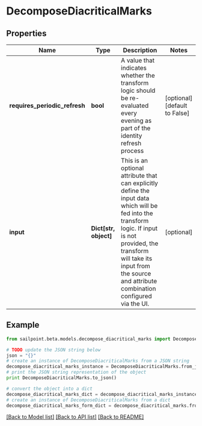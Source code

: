 # DecomposeDiacriticalMarks


## Properties

Name | Type | Description | Notes
------------ | ------------- | ------------- | -------------
**requires_periodic_refresh** | **bool** | A value that indicates whether the transform logic should be re-evaluated every evening as part of the identity refresh process | [optional] [default to False]
**input** | **Dict[str, object]** | This is an optional attribute that can explicitly define the input data which will be fed into the transform logic. If input is not provided, the transform will take its input from the source and attribute combination configured via the UI. | [optional] 

## Example

```python
from sailpoint.beta.models.decompose_diacritical_marks import DecomposeDiacriticalMarks

# TODO update the JSON string below
json = "{}"
# create an instance of DecomposeDiacriticalMarks from a JSON string
decompose_diacritical_marks_instance = DecomposeDiacriticalMarks.from_json(json)
# print the JSON string representation of the object
print DecomposeDiacriticalMarks.to_json()

# convert the object into a dict
decompose_diacritical_marks_dict = decompose_diacritical_marks_instance.to_dict()
# create an instance of DecomposeDiacriticalMarks from a dict
decompose_diacritical_marks_form_dict = decompose_diacritical_marks.from_dict(decompose_diacritical_marks_dict)
```
[[Back to Model list]](../README.md#documentation-for-models) [[Back to API list]](../README.md#documentation-for-api-endpoints) [[Back to README]](../README.md)


